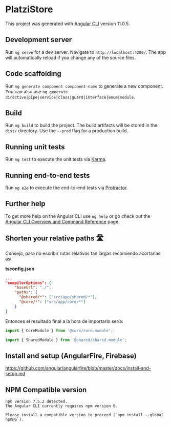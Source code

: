 # PlatziStore

This project was generated with [Angular CLI](https://github.com/angular/angular-cli) version 11.0.5.

## Development server

Run `ng serve` for a dev server. Navigate to `http://localhost:4200/`. The app will automatically reload if you change any of the source files.

## Code scaffolding

Run `ng generate component component-name` to generate a new component. You can also use `ng generate directive|pipe|service|class|guard|interface|enum|module`.

## Build

Run `ng build` to build the project. The build artifacts will be stored in the `dist/` directory. Use the `--prod` flag for a production build.

## Running unit tests

Run `ng test` to execute the unit tests via [Karma](https://karma-runner.github.io).

## Running end-to-end tests

Run `ng e2e` to execute the end-to-end tests via [Protractor](http://www.protractortest.org/).

## Further help

To get more help on the Angular CLI use `ng help` or go check out the [Angular CLI Overview and Command Reference](https://angular.io/cli) page.

## Shorten your relative paths 🛣️
Consejo, para no escribir rutas relativas tan largas recomiendo acortarlas así:

**tsconfig.json**
```json
...
"compilerOptions": {
    "baseUrl": "./",
    "paths": {
      "@shared/*": ["src/app/shared/*"],
      "@core/*": ["src/app/core/*"]
    }
}
```
Entonces el resultado final a la hora de importarlo sería:
```typescript
import { CoreModule } from '@core/core.module';
```
```typescript
import { SharedModule } from '@shared/shared.module';
```

## Install and setup (AngularFire, Firebase)
https://github.com/angular/angularfire/blob/master/docs/install-and-setup.md

## NPM Compatible version
```
npm version 7.5.2 detected.
The Angular CLI currently requires npm version 6.

Please install a compatible version to proceed (`npm install --global npm@6`).
```
